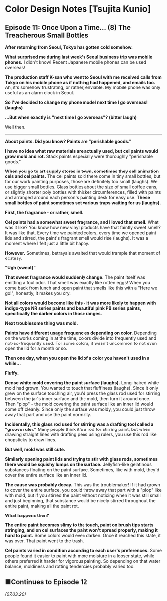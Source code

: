 # **Color Design Notes [Tsujita Kunio]**

## **Episode 11: Once Upon a Time... (8) The Treacherous Small Bottles**

**After returning from Seoul, Tokyo has gotten cold somehow.**

**What surprised me during last week's Seoul business trip was mobile phones.** I didn't know! Recent Japanese mobile phones can be used overseas!

**The production staff K-san who went to Seoul with me received calls from Tokyo on his mobile phone as if nothing had happened, and emails too.** Ah, it's somehow frustrating, or rather, enviable. My mobile phone was only useful as an alarm clock in Seoul.

**So I've decided to change my phone model next time I go overseas! (laughs)**

**...But when exactly is "next time I go overseas"? (bitter laugh)**

Well then.

---

**About paints. Did you know? Paints are "perishable goods."**

**I have no idea what raw materials are actually used, but cel paints would grow mold and rot.** Stack paints especially were thoroughly "perishable goods."

**When you go to art supply stores in town, sometimes they sell animation cels and cel paints.** The cel paints sold there come in tiny small bottles, but for our work painting purposes, those are definitely too small (laughs). We use bigger small bottles. Glass bottles about the size of small coffee cans, or slightly shorter poly bottles with thicker circumferences, filled with paints and arranged around each person's painting desk for easy use. **These small bottles of paint sometimes set various traps waiting for us (laughs).**

**First, the fragrance - or rather, smell.**

**Cel paints had a somewhat sweet fragrance, and I loved that smell.** What was it like? You know how new vinyl products have that faintly sweet smell? It was like that. Every time we painted colors, every time we opened paint lids and stirred, the paint's fragrant smell would rise (laughs). It was a moment where I felt just a little bit happy.

**However.** Sometimes, betrayals awaited that would trample that moment of ecstasy.

**"Ugh (sweat)"**

**That sweet fragrance would suddenly change.** The paint itself was emitting a foul odor. That smell was exactly like rotten eggs! When you come back from lunch and open paint that smells like this with a "Here we go!", honestly, it makes you cry.

**Not all colors would become like this - it was more likely to happen with indigo-type NR series paints and beautiful pink PB series paints, specifically the darker colors in those ranges.**

**Next troublesome thing was mold.**

**Paints have different usage frequencies depending on color.** Depending on the works coming in at the time, colors divide into frequently used and not-so-frequently used. For some colors, it wasn't uncommon to not even open the lid for a month or so.

**Then one day, when you open the lid of a color you haven't used in a while...**

**Fluffy.**

**Dense white mold covering the paint surface (laughs).** Long-haired white mold had grown. You wanted to touch that fluffiness (laughs). Since it only grew on the surface touching air, you'd press the glass rod used for stirring between the jar's inner surface and the mold, then turn it around once. Then "plop" - the mold covering the paint surface like an inner lid would come off cleanly. Since only the surface was moldy, you could just throw away that part and use the paint normally.

**Incidentally, this glass rod used for stirring was a drafting tool called a "groove ruler."** Many people think it's a rod for stirring paint, but when drawing straight lines with drafting pens using rulers, you use this rod like chopsticks to draw lines.

**But well, mold was still cute.**

**Similarly opening paint lids and trying to stir with glass rods, sometimes there would be squishy lumps on the surface.** Jellyfish-like gelatinous substances floating on the paint surface. Sometimes, like with mold, they'd cover the entire surface like an inner lid.

**The cause was probably decay.** This was the troublemaker! If it had grown to cover the entire surface, you could throw away that part with a "plop" like with mold, but if you stirred the paint without noticing when it was still small and just beginning, that substance would be nicely stirred throughout the entire paint, making all the paint rot.

**What happens then?**

**The entire paint becomes slimy to the touch, paint on brush tips starts stringing, and on cel surfaces the paint won't spread properly, making it hard to paint.** Some colors would even darken. Once it reached this state, it was over. That paint went to the trash.

**Cel paints varied in condition according to each user's preferences.** Some people found it easier to paint with more moisture in a looser state, while others preferred it harder for vigorous painting. So depending on that water balance, moldiness and rotting tendencies probably varied too.

## **■Continues to Episode 12**

*(07.03.20)*